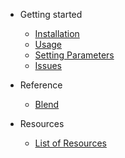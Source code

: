 - Getting started

  - [Installation](installation.md)
  - [Usage](usage.md)
  - [Setting Parameters](settingParameters.md)
  - [Issues](issues.md)

- Reference

  - [Blend](blend.md)

- Resources

  - [List of Resources](resources.md)